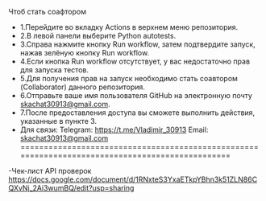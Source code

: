 Чтоб стать соафтором 
- 1.Перейдите во вкладку Actions в верхнем меню репозитория.
- 2.В левой панели выберите Python autotests.
- 3.Справа нажмите кнопку Run workflow, затем подтвердите запуск, нажав зелёную кнопку Run workflow.
- 4.Если кнопка Run workflow отсутствует, у вас недостаточно прав для запуска тестов.
- 5.Для получения прав на запуск необходимо стать соавтором (Collaborator) данного репозитория.
- 6.Отправьте ваше имя пользователя GitHub на электронную почту skachat30913@gmail.com.
- 7.После предоставления доступа вы сможете выполнить действия, указанные в пункте 3.
- Для связи: Telegram: https://t.me/Vladimir_30913 Email: skachat30913@gmail.com
================================================================================================

-Чек-лист API проверок
https://docs.google.com/document/d/1RNxteS3YxaETkpYBhn3k51ZLN86CQXvNj_2Ai3wumBQ/edit?usp=sharing



